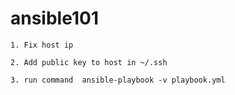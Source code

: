 # ansible101

`1. Fix host ip`

`2. Add public key to host in ~/.ssh`

`3. run command  ansible-playbook -v playbook.yml`
